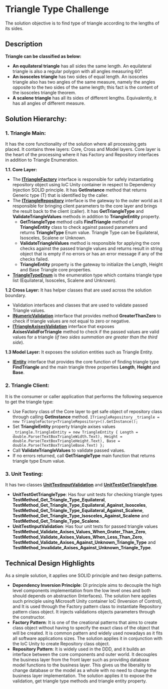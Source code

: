 # Triangle Type Challenge

The solution objective is to find type of triangle according to the lengths of its sides.

## Description

<strong>Triangle can be classified as below:</strong>

- <strong>An equilateral triangle</strong> has all sides the same length. An equilateral triangle is also a regular polygon with all angles measuring 60°.
- <strong>An isosceles triangle</strong> has two sides of equal length. An isosceles triangle also has two angles of the same measure, namely the angles opposite to the two sides of the same length; this fact is the content of the isosceles triangle theorem.
- <strong>A scalene triangle</strong> has all its sides of different lengths. Equivalently, it has all angles of different measure.

## Solution Hierarchy:

 ### 1. Triangle Main:
It has the core functionality of the solution where all processing gets placed. It contains three layers: Core, Cross and Model layers. Core layer is the heart of the processing where it has Factory and Repository interfaces in addition to Triangle Enumeration.

**1.1. Core Layer:**

 - The **[ITriangleFactory](https://github.com/diaakhateeb/TriangleTypeChallenge/blob/master/TriangleTypeLibrary/Core/Interfaces/Factory/ITriangleFactory.cs)**  interface is responsible for safely instantiating repository object using IoC Unity container in respect to Dependency Injection SOLID principle. It has **GetInstance** method that returns Generic type (T) that is identified by the caller.
 - The **[ITriangleRepository](https://github.com/diaakhateeb/TriangleTypeChallenge/blob/master/TriangleTypeLibrary/Core/Interfaces/Repository/ITriangleRepository.cs)**  interface is the gateway to the outer world as it responsible for bringing client parameters to the core layer and brings the result back to the client (caller). It has **GetTriangleType** and **ValidateTriangleValues** methods in addition to **TriangleEntity** property.
   - **GetTriangleType** method calls **FindTriangle** method of **TriangleEntity** class to check against passed parameters and returns **TriangleType** Enum value. Triangle Type can be Equilateral, Isosceles, Scalene or Unknown.
   - **ValidateTriangleValues** method is responsible for applying the core checks against the passed triangle values and returns result in string object that is empty if no errors or has an error message if any of the checks failed.
   - **TriangleEntity** property is the gateway to initialize the Length, Height and Base Triangle core properties.
 - **[TriangleTypeEnum](https://github.com/diaakhateeb/TriangleTypeChallenge/blob/master/TriangleTypeLibrary/Core/Enums/TriangleTypeEnum.cs)** is the enumeration type which contains triangle type list (Equilateral, Isosceles, Scalene and Unknown).

**1.2 Cross Layer:**
It has helper classes that are used across the solution boundary.

 - Validation interfaces and classes that are used to validate passed Triangle values.
 - **[INumericValidation](https://github.com/diaakhateeb/TriangleTypeChallenge/blob/master/TriangleTypeLibrary/Cross/Helpers/Validation/Interfaces/INumericValidation.cs)** interface that provides method **GreaterThanZero** to check if triangle values are not equal to zero or negative.
 - **[ITriangleAxisesValidation](https://github.com/diaakhateeb/TriangleTypeChallenge/blob/master/TriangleTypeLibrary/Cross/Helpers/Validation/Interfaces/ITriangleAxisesValidation.cs)** interface that exposes **AxisesValidForTriangle** method to check if the passed values are valid values for a triangle (*if two sides summation are greater than the third side*).

**1.3 Model Layer:**
It exposes the solution entities such as Triangle Entity.
 - **[IEntity](https://github.com/diaakhateeb/TriangleTypeChallenge/blob/master/TriangleTypeLibrary/Model/Interfaces/IEntity.cs)** interface that provides the core function of finding triangle type **FindTriangle** and the main triangle three properties **Length**, **Height** and **Base**.

 ### 2. Triangle Client:
 It is the consumer or caller application that performs the following sequence to get the triangle type:
 

 - Use Factory class of the Core layer to get safe object of repository class through calling **GetInstance** method. `ITriangleRepository _triangle = new TriangleFactory<TriangleRepository>().GetInstance();`
 - Set **TriangleEntity** property triangle axises values 
`_triangle.TriangleEntity = new TriangleEntity
                {
                    Length = double.Parse(TextBoxTriangleWidth.Text),
                    Height = double.Parse(TextBoxTriangleHeight.Text),
                    Base = double.Parse(TextBoxTriangleBase.Text)
                };`
- Call **ValidateTriangleValues** to validate passed values.
- If no errors returned, call **GetTriangleType** main function that returns triangle type Enum value.

### 3. Unit Testing:
It has two classes **[UnitTestInputValidation](https://github.com/diaakhateeb/TriangleTypeChallenge/blob/master/TriangleTypeChallengeUnitTest/UnitTestInputValidation.cs)** and **[UnitTestGetTriangleType](https://github.com/diaakhateeb/TriangleTypeChallenge/blob/master/TriangleTypeChallengeUnitTest/UnitTestGetTriangleType.cs)**.
- **UnitTestGetTriangleType**: Has four unit tests for checking triangle types  **TestMethod_Get_Triangle_Type_Equilateral**, **TestMethod_Get_Triangle_Type_Equilateral_Against_Isosceles**, **TestMethod_Get_Triangle_Type_Equilateral_Against_Scalene**, **TestMethod_Get_Triangle_Type_Isosceles_Against_Scalene** and  **TestMethod_Get_Triangle_Type_Scalene**.
- **UnitTestInputValidation**: Has four unit tests for passed triangle values **TestMethod_Validate_Axises_Values_When_Grater_Than_Zero**, **TestMethod_Validate_Axises_Values_When_Less_Than_Zero**, **TestMethod_Validate_Axises_Against_Unknown_Triangle_Type** and **TestMethod_Invalidate_Axises_Against_Unknown_Triangle_Type**.

## Technical Design Highlights
As a simple solution, it applies one SOLID principle and two design patterns.
- **Dependency Inversion Principle**: DI principle aims to decouple the high level components implementation from the low level ones and both should depends on abstraction (Interfaces). The solution here applies such principle using Microsoft Unity container IoC (Inversion of Control), and It is used through the Factory pattern class to instantiate Repository pattern class object. It injects validations objects parameters through the constructor.
- **Factory Pattern**: It is one of the creational patterns that aims to create class object without having to specify the exact class of the object that will be created. It is common pattern and widely used nowadays as it fits all software applications sizes. The solution applies it in conjunction with the IoC Unity to create Repository class object.
- **Repository Pattern**: It is widely used in the DDD, and it builds an interface between the core components and outer world. It decouples the business layer from the front layer such as providing database model functions to the business layer. This gives us the liberality to change database or the model as a whole with no need to change the business layer implementation. The solution applies it to expose the validation, get triangle type methods and triangle entity property.
